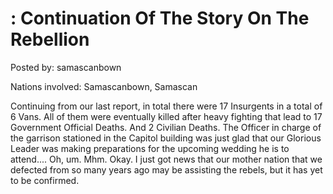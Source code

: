 # : Continuation Of The Story On The Rebellion 

Posted by: samascanbown

Nations involved: Samascanbown, Samascan

Continuing from our last report, in total there were 17 Insurgents in  a total of 6 Vans.  All of them were eventually killed after heavy fighting that lead to 17 Government Official Deaths. And 2 Civilian Deaths.  The Officer in charge of the garrison stationed in the Capitol building was just glad that our Glorious Leader was making preparations for the upcoming wedding he is to attend.... Oh, um. Mhm. Okay. I just got news that our mother nation that we defected from so many years ago may be assisting the rebels, but it has yet to be confirmed.